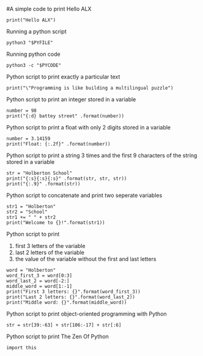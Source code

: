 #A simple code to print Hello ALX

`print("Hello ALX")`

  Running a python script

`python3 "$PYFILE"`

  Running python code

`python3 -c "$PYCODE"`

  Python script to print exactly a particular text

`print("\"Programming is like building a multilingual puzzle")`

  Python script to print an integer stored in a variable
```
number = 98
print("{:d} battey street" .format(number))
```
  Python script to print a float with only 2 digits stored in a variable
```
number = 3.14159
print("Float: {:.2f}" .format(number))
```
  Python script to print a string 3 times and the first 9 characters of the string stored in a variable
```
str = "Holberton School"
print("{:s}{:s}{:s}" .format(str, str, str))
print("{:.9}" .format(str))
```
  Python script to concatenate and print two seperate variables
```
str1 = "Holberton"
str2 = "School"
str1 += " " + str2
print("Welcome to {}!".format(str1))
```
  Python script to print
  1. first 3 letters of the variable
  2. last 2 letters of the variable
  3. the value of the variable without the first and last letters
```
word = "Holberton"
word_first_3 = word[0:3]
word_last_2 = word[-2:]
middle_word = word[1:-1]
print("First 3 letters: {}".format(word_first_3))
print("Last 2 letters: {}".format(word_last_2))
print("Middle word: {}".format(middle_word))
```
  Python script to print object-oriented programming with Python
```
str = str[39:-63] + str[106:-17] + str[:6]
```
  Python script to print The Zen Of Python
```
import this
```